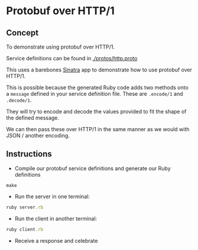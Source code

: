 # Protobuf over HTTP/1

## Concept

To demonstrate using protobuf over HTTP/1.

Service definitions can be found in [./protos/http.proto](./protos/http.proto)

This uses a barebones [Sinatra](http://sinatrarb.com/) app to demonstrate how to use
protobuf over HTTP/1. 

This is possible because the generated Ruby code adds two methods onto a `message` defined in
your service definition file. These are `.encode/1` and `.decode/1`.

They will try to encode and decode the values provided to fit the shape of the defined message.

We can then pass these over HTTP/1 in the same manner as we would with JSON / another encoding.

## Instructions

* Compile our protobuf service definitions and generate our Ruby definitions

```shell
make
```

* Run the server in one terminal:

```ruby
ruby server.rb
```

* Run the client in another terminal:

```ruby
ruby client.rb
```

* Receive a response and celebrate
